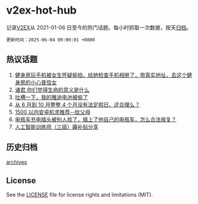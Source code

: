 # v2ex-hot-hub

 记录[V2EX](https://www.v2ex.com/)从 2021-01-06 日至今的热门话题。每小时抓取一次数据，按天[归档](archives)。

`更新时间：2025-06-04 09:00:01 +0800`

## 热议话题

1. [健身房玩手机被女生怀疑偷拍，给她检查手机相册了，带真实地址，去这个健身房的小心普信女](https://www.v2ex.com/t/1135915)
1. [诸君 你们觉得生命的意义是什么](https://www.v2ex.com/t/1135968)
1. [吐槽一下，我的雅迪电池被偷了](https://www.v2ex.com/t/1135924)
1. [从 6 月到 10 月整整 4 个月没有法定假日，这合理么？](https://www.v2ex.com/t/1135952)
1. [1500 以内安卓机求推荐--给父母](https://www.v2ex.com/t/1136006)
1. [电瓶车充电插头被别人拔了，插上了他自己的电瓶车，怎么合法报复？](https://www.v2ex.com/t/1135999)
1. [人工智能训练师（三级）薅补贴分享](https://www.v2ex.com/t/1136015)

## 历史归档

[archives](archives)

## License

See the [LICENSE](LICENSE) file for license rights and limitations (MIT).
